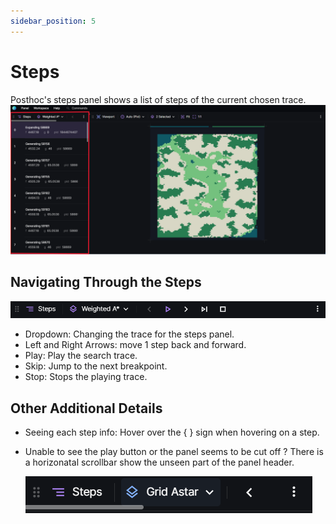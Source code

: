 ```yaml
---
sidebar_position: 5
---
```


# Steps

Posthoc's steps panel shows a list of steps of the current chosen trace.
![Alt text](steps.png)

## Navigating Through the Steps

![Alt text](steps-header.png)

- Dropdown: Changing the trace for the steps panel.
- Left and Right Arrows: move 1 step back and forward.
- Play: Play the search trace.
- Skip: Jump to the next breakpoint.
- Stop: Stops the playing trace.

## Other Additional Details

- Seeing each step info: Hover over the &#123; &#125; sign when hovering on a step.
- Unable to see the play button or the panel seems to be cut off ? There is a horizonatal scrollbar show the unseen part of the panel header.

  ![Alt text](steps-horizontal-scrollbar.png)
